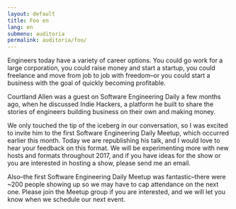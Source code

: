 ```yaml
---
layout: default
title: Foo en
lang: en
submenu: auditoria
permalink: auditoria/foo/
---
```


Engineers today have a variety of career options. You could go work for a large corporation, you could raise money and start a startup, you could freelance and move from job to job with freedom–or you could start a business with the goal of quickly becoming profitable.

Courtland Allen was a guest on Software Engineering Daily a few months ago, when he discussed Indie Hackers, a platform he built to share the stories of engineers building business on their own and making money.

We only touched the tip of the iceberg in our conversation, so I was excited to invite him to the first Software Engineering Daily Meetup, which occurred earlier this month. Today we are republishing his talk, and I would love to hear your feedback on this format. We will be experimenting more with new hosts and formats throughout 2017, and if you have ideas for the show or you are interested in hosting a show, please send me an email.

Also–the first Software Engineering Daily Meetup was fantastic–there were ~200 people showing up so we may have to cap attendance on the next one. Please join the Meetup group if you are interested, and we will let you know when we schedule our next event.